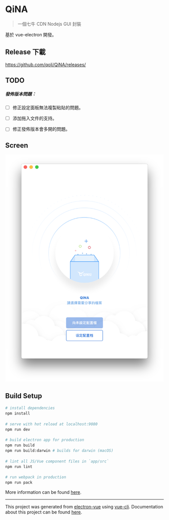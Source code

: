 # QiNA

> 一個七牛 CDN Nodejs GUI 封裝

基於 vue-electron 開發。



## Release 下載

https://github.com/qoli/QiNA/releases/



## TODO

##### 發佈版本問題：
- [ ] 修正設定面板無法複製粘貼的問題。
- [ ] 添加拖入文件的支持。
- [ ] 修正發佈版本會多開的問題。



## Screen

![螢幕快照 2017-01-23 下午5.26.56](./screen/main.png)

## Build Setup

``` bash
# install dependencies
npm install

# serve with hot reload at localhost:9080
npm run dev

# build electron app for production
npm run build
npm run build:darwin # builds for darwin (macOS)

# lint all JS/Vue component files in `app/src`
npm run lint

# run webpack in production
npm run pack
```
More information can be found [here](https://simulatedgreg.gitbooks.io/electron-vue/content/docs/npm_scripts.html).

---

This project was generated from [electron-vue](https://github.com/SimulatedGREG/electron-vue) using [vue-cli](https://github.com/vuejs/vue-cli). Documentation about this project can be found [here](https://simulatedgreg.gitbooks.io/electron-vue/content/index.html).

